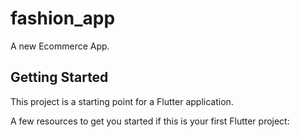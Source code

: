 # fashion_app

A new Ecommerce  App.

## Getting Started

This project is a starting point for a Flutter application.

A few resources to get you started if this is your first Flutter project:

